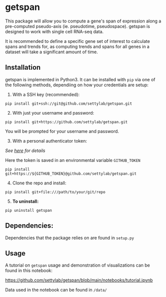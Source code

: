 # getspan

This package will allow you to compute a gene's span of expression along a pre-computed pseudo-axis (ie. pseudotime, pseudospace). getspan is designed to work with single cell RNA-seq data.

It is recommended to define a specific gene set of interest to calculate spans and trends for, as computing trends and spans for all genes in a dataset will take a significant amount of time.


## Installation

getspan is implemented in Python3. It can be installed with `pip` via one of the following methods, dependiing on how your credentials are setup:

1. With a SSH key (recommended):

```
pip install git+ssh://git@github.com/settylab/getspan.git
```
2. With just your username and password:

```
pip install git+https://github.com/settylab/getspan.git
```
You will be prompted for your username and password.


3. With a personal authenticator token:

*See [here](https://docs.github.com/en/authentication/keeping-your-account-and-data-secure/creating-a-personal-access-token) for details*

Here the token is saved in an environmental variable `GITHUB_TOKEN`

```
pip install git+https://${GITHUB_TOKEN}@github.com/settylab/getspan.git
```

4. Clone the repo and install:
```
pip install git+file:///path/to/your/git/repo
```

5. **To uninstall:**

```
pip uninstall getspan
```

## Dependencies:

Dependencies that the package relies on are found in `setup.py`


## Usage

A tutorial on `getspan` usage and demonstration of visualizations can be found in this notebook:

https://github.com/settylab/getspan/blob/main/notebooks/tutorial.ipynb

Data used in the notebook can be found in `/data/`



